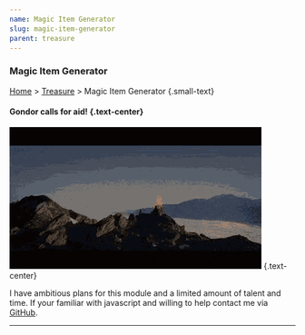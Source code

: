 ```yaml
---
name: Magic Item Generator
slug: magic-item-generator
parent: treasure
---
```

### Magic Item Generator
[Home](dm-operations-center) > [Treasure](treasure-menu) > Magic Item Generator {.small-text}

#### Gondor calls for aid! {.text-center}

![Gondor calls for air!](../assets/img/lotr-gondor.gif) {.text-center}

I have ambitious plans for this module and a limited amount of talent and time. If your familiar with javascript and willing to help contact me via <a href="https://github.com/MrFarland">GitHub</a>.

<hr/>